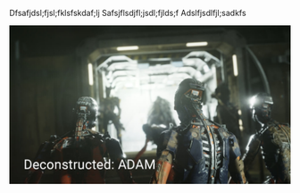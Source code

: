  
 Dfsafjdsl;fjsl;fklsfskdaf;lj 
 Safsjflsdjfl;jsdl;fjlds;f 
 Adslfjsdlfjl;sadkfs 
 
 ![asdfasdf](Images/unity_presents_5bdc08751e420f1c40832e21.jpg)